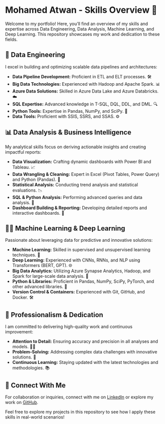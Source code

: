 # Mohamed Atwan - Skills Overview 🌟

Welcome to my portfolio! Here, you’ll find an overview of my skills and expertise across Data Engineering, Data Analysis, Machine Learning, and Deep Learning. This repository showcases my work and dedication to these fields.

## 🚀 Data Engineering

I excel in building and optimizing scalable data pipelines and architectures:

- **Data Pipeline Development:** Proficient in ETL and ELT processes. 🛠️
- **Big Data Technologies:** Experienced with Hadoop and Apache Spark. 📊
- **Azure Data Solutions:** Skilled in Azure Data Lake and Azure Databricks. ☁️
- **SQL Expertise:** Advanced knowledge in T-SQL, DQL, DDL, and DML. 🔍
- **Python Tools:** Expertise in Pandas, NumPy, and SciPy. 🐍
- **Data Tools:** Proficient with SSIS, SSRS, and SSAS. ⚙️

## 📊 Data Analysis & Business Intelligence

My analytical skills focus on deriving actionable insights and creating impactful reports:

- **Data Visualization:** Crafting dynamic dashboards with Power BI and Tableau. 📈
- **Data Wrangling & Cleaning:** Expert in Excel (Pivot Tables, Power Query) and Python (Pandas). 🧹
- **Statistical Analysis:** Conducting trend analysis and statistical evaluations. 📉
- **SQL & Python Analysis:** Performing advanced queries and data analysis. 🔎
- **Dashboard Building & Reporting:** Developing detailed reports and interactive dashboards. 📑

## 🧑‍🔬 Machine Learning & Deep Learning

Passionate about leveraging data for predictive and innovative solutions:

- **Machine Learning:** Skilled in supervised and unsupervised learning techniques. 🤖
- **Deep Learning:** Experienced with CNNs, RNNs, and NLP using Transformers (BERT, GPT). 🌐
- **Big Data Analytics:** Utilizing Azure Synapse Analytics, Hadoop, and Spark for large-scale data analysis. 🧠
- **Python & Libraries:** Proficient in Pandas, NumPy, SciPy, PyTorch, and other advanced libraries. 🔬
- **Version Control & Containers:** Experienced with Git, GitHub, and Docker. 🛠️

## 🌟 Professionalism & Dedication

I am committed to delivering high-quality work and continuous improvement:

- **Attention to Detail:** Ensuring accuracy and precision in all analyses and models. 🕵️‍♂️
- **Problem-Solving:** Addressing complex data challenges with innovative solutions. 🧩
- **Continuous Learning:** Staying updated with the latest technologies and methodologies. 📚

## 🔗 Connect With Me

For collaboration or inquiries, connect with me on [LinkedIn](https://www.linkedin.com/in/mohamed-elsayed-7aaa81223) or explore my work on [GitHub](https://github.com/MO7AMED3TWAN).

Feel free to explore my projects in this repository to see how I apply these skills in real-world scenarios!
